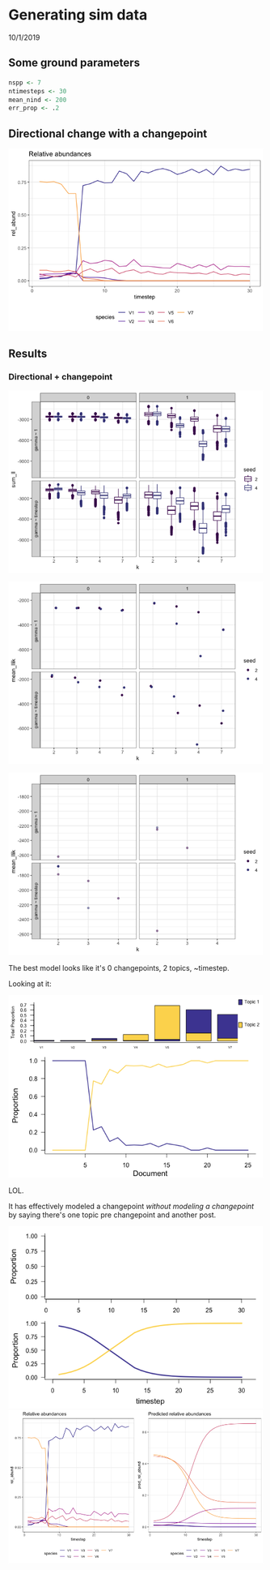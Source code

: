 Generating sim data
================
10/1/2019

Some ground parameters
----------------------

``` r
nspp <- 7
ntimesteps <- 30
mean_nind <- 200
err_prop <- .2
```

Directional change with a changepoint
-------------------------------------

![](directional_changepoint_files/figure-markdown_github/directional%20changepoint-1.png)

Results
-------

### Directional + changepoint

![](directional_changepoint_files/figure-markdown_github/plot%20directional%20changepoint-1.png)

![](directional_changepoint_files/figure-markdown_github/plot%20dc%20means-1.png)

![](directional_changepoint_files/figure-markdown_github/best-1.png)

The best model looks like it's 0 changepoints, 2 topics, ~timestep.

Looking at it:

![](directional_changepoint_files/figure-markdown_github/best%20lda-1.png)

LOL.

It has effectively modeled a changepoint *without modeling a changepoint* by saying there's one topic pre changepoint and another post.

![](directional_changepoint_files/figure-markdown_github/plot%20ts-1.png) ![](directional_changepoint_files/figure-markdown_github/generate%20species%20predictions-1.png)
